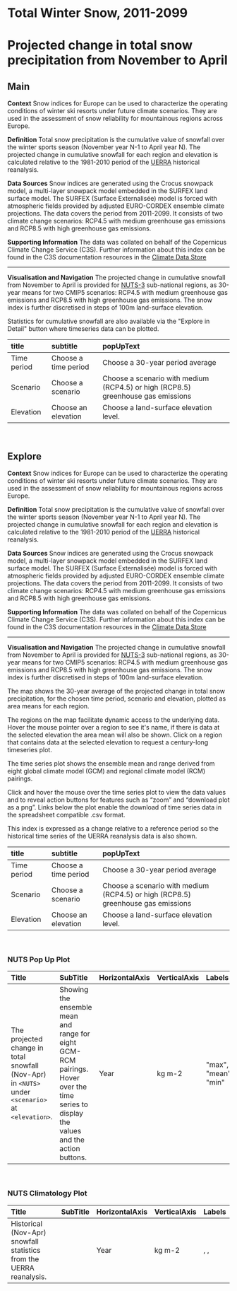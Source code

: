 
Total Winter Snow, 2011-2099
============================

# Projected change in total snow precipitation from November to April

## Main


**Context**
Snow indices for Europe can be used to characterize the operating conditions of winter ski resorts under future climate scenarios. They are used in the assessment of snow reliability for mountainous regions across Europe.

**Definition**
Total snow precipitation is the cumulative value of snowfall over the winter sports season (November year N-1 to April year N). The projected change in cumulative snowfall for each region and elevation is calculated relative to the 1981-2010 period of the [UERRA](https://cds.climate.copernicus.eu/cdsapp#!/dataset/reanalysis-uerra-europe-complete?tab=overview) historical reanalysis. 

**Data Sources**
Snow indices are generated using the Crocus snowpack model, a multi-layer snowpack model embedded in the SURFEX land surface model. The SURFEX (Surface Externalisée) model is forced with atmospheric fields provided by adjusted EURO-CORDEX ensemble climate projections. The data covers the period from 2011-2099. It consists of two climate change scenarios: RCP4.5 with medium greenhouse gas emissions and RCP8.5 with high greenhouse gas emissions.

**Supporting Information**
The data was collated on behalf of the Copernicus Climate Change Service (C3S).  Further information about this index can be found in the C3S documentation resources in the [Climate Data Store](https://cds.climate.copernicus.eu/cdsapp#!/dataset/sis-tourism-snow-indicators?tab=overview)

***

**Visualisation and Navigation**
The projected change in cumulative snowfall from November to April is provided for [NUTS-3](https://ec.europa.eu/eurostat/web/nuts/background) sub-national regions, as 30-year means for two CMIP5 scenarios: RCP4.5 with medium greenhouse gas emissions and RCP8.5 with high greenhouse gas emissions. The snow index is further discretised in steps of 100m land-surface elevation.

Statistics for cumulative snowfall are also available via the "Explore in Detail" button where timeseries data can be plotted.  

|title|subtitle|popUpText|
| :--- | :--- | :--- |
|Time period|Choose a time period|Choose a 30-year period average|
|Scenario|Choose a scenario|Choose a scenario with medium (RCP4.5) or high (RCP8.5) greenhouse gas emissions|
|Elevation|Choose an elevation|Choose a land-surface elevation level.|


<br />  

## Explore


**Context**
Snow indices for Europe can be used to characterize the operating conditions of winter ski resorts under future climate scenarios. They are used in the assessment of snow reliability for mountainous regions across Europe.

**Definition**
Total snow precipitation is the cumulative value of snowfall over the winter sports season (November year N-1 to April year N). The projected change in cumulative snowfall for each region and elevation is calculated relative to the 1981-2010 period of the [UERRA](https://cds.climate.copernicus.eu/cdsapp#!/dataset/reanalysis-uerra-europe-complete?tab=overview) historical reanalysis. 

**Data Sources**
Snow indices are generated using the Crocus snowpack model, a multi-layer snowpack model embedded in the SURFEX land surface model. The SURFEX (Surface Externalisée) model is forced with atmospheric fields provided by adjusted EURO-CORDEX ensemble climate projections. The data covers the period from 2011-2099. It consists of two climate change scenarios: RCP4.5 with medium greenhouse gas emissions and RCP8.5 with high greenhouse gas emissions.

**Supporting Information**
The data was collated on behalf of the Copernicus Climate Change Service (C3S).  Further information about this index can be found in the C3S documentation resources in the [Climate Data Store](https://cds.climate.copernicus.eu/cdsapp#!/dataset/sis-tourism-snow-indicators?tab=overview)

***

**Visualisation and Navigation**
The projected change in cumulative snowfall from November to April is provided for [NUTS-3](https://ec.europa.eu/eurostat/web/nuts/background) sub-national regions, as 30-year means for two CMIP5 scenarios: RCP4.5 with medium greenhouse gas emissions and RCP8.5 with high greenhouse gas emissions. The snow index is further discretised in steps of 100m land-surface elevation.

The map shows the 30-year average of the projected change in total snow precipitation, for the chosen time period, scenario and elevation, plotted as area means for each region.

The regions on the map facilitate dynamic access to the underlying data. Hover the mouse pointer over a region to see it's name, if there is data at the selected elevation the area mean will also be shown. Click on a region that contains data at the selected elevation to request a century-long timeseries plot.

The time series plot shows the ensemble mean and range derived from eight global climate model (GCM) and regional climate model (RCM) pairings. 

Click and hover the mouse over the time series plot to view the data values and to reveal action buttons for features such as “zoom” and “download plot as a png”.  Links below the plot enable the download of time series data in the spreadsheet compatible .csv format.

This index is expressed as a change relative to a reference period so the historical time series of the UERRA reanalysis data is also shown.  

|title|subtitle |popUpText|
| :--- | :--- | :--- |
|Time period|Choose a time period|Choose a 30-year period average|
|Scenario|Choose a scenario|Choose a scenario with medium (RCP4.5) or high (RCP8.5) greenhouse gas emissions|
|Elevation|Choose an elevation|Choose a land-surface elevation level.|


<br />  

### NUTS Pop Up Plot

|Title|SubTitle|HorizontalAxis|VerticalAxis|Labels|
| :--- | :--- | :--- | :--- | :--- |
|The projected change in total snowfall (Nov-Apr) in `<NUTS>` under `<scenario>` at `<elevation>`.|Showing the ensemble mean and range for eight GCM-RCM pairings. Hover over the time series to display the values and the action buttons.|Year|kg m-2|"max", "mean", "min"|


<br />  

### NUTS Climatology Plot

|Title|SubTitle|HorizontalAxis|VerticalAxis|Labels|
| :--- | :--- | :--- | :--- | :--- |
|Historical (Nov-Apr) snowfall statistics from the UERRA reanalysis.||Year|kg m-2|, , |
